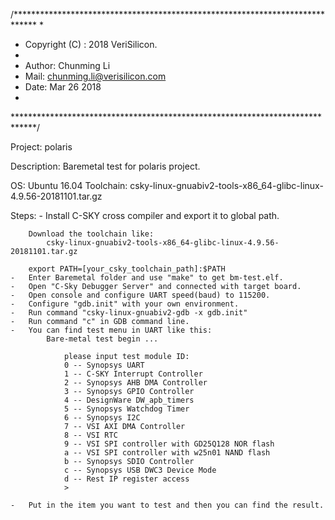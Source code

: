 /*****************************************************************************
 *
 *  Copyright (C) : 2018 VeriSilicon.
 *
 *  Author: Chunming Li
 *  Mail:   chunming.li@verisilicon.com
 *  Date:   Mar 26 2018
 *
 *****************************************************************************/

Project: polaris

Description:  Baremetal test for polaris project.

OS:         Ubuntu 16.04
Toolchain:  csky-linux-gnuabiv2-tools-x86_64-glibc-linux-4.9.56-20181101.tar.gz

Steps:
    - Install C-SKY cross compiler and export it to global path.

        Download the toolchain like:
            csky-linux-gnuabiv2-tools-x86_64-glibc-linux-4.9.56-20181101.tar.gz
	
        export PATH=[your_csky_toolchain_path]:$PATH
    -   Enter Baremetal folder and use "make" to get bm-test.elf.
    -   Open "C-Sky Debugger Server" and connected with target board.
    -   Open console and configure UART speed(baud) to 115200.
    -   Configure "gdb.init" with your own environment.
    -   Run command "csky-linux-gnuabiv2-gdb -x gdb.init"
    -   Run command "c" in GDB command line.
    -   You can find test menu in UART like this:
            Bare-metal test begin ...

                please input test module ID:
                0 -- Synopsys UART
                1 -- C-SKY Interrupt Controller
                2 -- Synopsys AHB DMA Controller
                3 -- Synopsys GPIO Controller
                4 -- DesignWare DW_apb_timers
                5 -- Synopsys Watchdog Timer
                6 -- Synopsys I2C
                7 -- VSI AXI DMA Controller
                8 -- VSI RTC
                9 -- VSI SPI controller with GD25Q128 NOR flash
                a -- VSI SPI controller with w25n01 NAND flash
                b -- Synopsys SDIO Controller
                c -- Synopsys USB DWC3 Device Mode
                d -- Rest IP register access
                >
                
    -   Put in the item you want to test and then you can find the result.